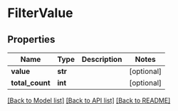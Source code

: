 # FilterValue

## Properties
Name | Type | Description | Notes
------------ | ------------- | ------------- | -------------
**value** | **str** |  | [optional]
**total_count** | **int** |  | [optional]

[[Back to Model list]](../README.md#documentation-for-models) [[Back to API list]](../README.md#documentation-for-api-endpoints) [[Back to README]](../README.md)


